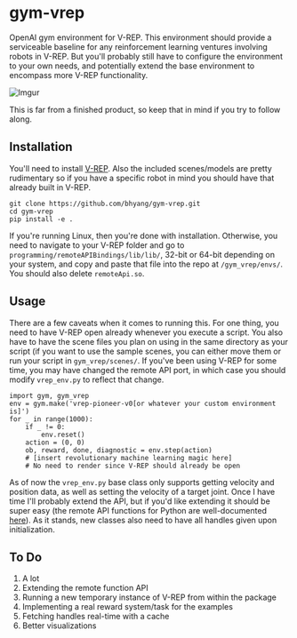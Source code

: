 # gym-vrep
OpenAI gym environment for V-REP. This environment should provide a serviceable baseline for any reinforcement learning ventures involving robots in V-REP. But you'll probably still have to configure the environment to your own needs, and potentially extend the base environment to encompass more V-REP functionality.

![Imgur](http://i.imgur.com/dXMaIRp.png)

This is far from a finished product, so keep that in mind if you try to follow along.

## Installation
You'll need to install [V-REP](http://www.coppeliarobotics.com/downloads.html). Also the included scenes/models are pretty rudimentary so if you have a specific robot in mind you should have that already built in V-REP.
```
git clone https://github.com/bhyang/gym-vrep.git
cd gym-vrep
pip install -e .
```
If you're running Linux, then you're done with installation. Otherwise, you need to navigate to your V-REP folder and go to `programming/remoteAPIBindings/lib/lib/`, 32-bit or 64-bit depending on your system, and copy and paste that file into the repo at `/gym_vrep/envs/`. You should also delete `remoteApi.so`.

## Usage
There are a few caveats when it comes to running this. For one thing, you need to have V-REP open already whenever you execute a script. You also have to have the scene files you plan on using in the same directory as your script (if you want to use the sample scenes, you can either move them or run your script in `gym_vrep/scenes/`. If you've been using V-REP for some time, you may have changed the remote API port, in which case you should modify `vrep_env.py` to reflect that change.
```
import gym, gym_vrep
env = gym.make('vrep-pioneer-v0[or whatever your custom environment is]')
for _ in range(1000):
    if _ != 0:
        env.reset()
    action = (0, 0)
    ob, reward, done, diagnostic = env.step(action)
    # [insert revolutionary machine learning magic here]
    # No need to render since V-REP should already be open    
```
As of now the `vrep_env.py` base class only supports getting velocity and position data, as well as setting the velocity of a target joint. Once I have time I'll probably extend the API, but if you'd like extending it should be super easy (the remote API functions for Python are well-documented [here](http://www.coppeliarobotics.com/helpFiles/en/remoteApiFunctionsPython.htm)). As it stands, new classes also need to have all handles given upon initialization.

## To Do
1. A lot
2. Extending the remote function API
3. Running a new temporary instance of V-REP from within the package
4. Implementing a real reward system/task for the examples
5. Fetching handles real-time with a cache
6. Better visualizations

